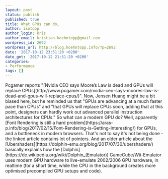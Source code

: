 ```yaml
---
layout: post
status: publish
published: true
title: What GPUs can do…
author: isotopp
author_login: kris
author_email: kristian.koehntopp@gmail.com
wordpress_id: 2692
wordpress_url: http://blog.koehntopp.info/?p=2692
date: '2017-10-12 23:51:20 +0200'
date_gmt: '2017-10-12 21:51:20 +0200'
categories:
- Performance
tags: []
---
```

<p>Pcgamer reports "[Nvidia CEO says Moore’s Law is dead and GPUs will replace CPUs](http://www.pcgamer.com/nvidia-ceo-says-moores-law-is-dead-and-gpus-will-replace-cpus/)". Now,&nbsp;Jensen Huang might be a bit biased here, but he reminded us that "GPUs are advancing at a much faster pace than CPUs" and "that GPUs will replace CPUs soon, adding that at this point, designers can hardly work out advanced parallel instruction architectures for CPUs." So what can a modern GPU do? Well, apparently [Font Rendering is still a hard problem](https://aras-p.info/blog/2017/02/15/Font-Rendering-is-Getting-Interesting/) for GPUs, and a bottleneck in modern browsers. That's not to say it's not being done - the linked article contains lot of pointers. And an older article about the [Ubershaders](https://dolphin-emu.org/blog/2017/07/30/ubershaders/) basically explains how the [Dolphin](https://de.wikipedia.org/wiki/Dolphin_(Emulator))&nbsp;GameCube/Wii-Emulator uses modern GPU hardware to live-emulate 2002/2006 GPU hardware, in realtime (for a short time, while the CPU in the background creates more optimised precompiled GPU setups and code).</p>
